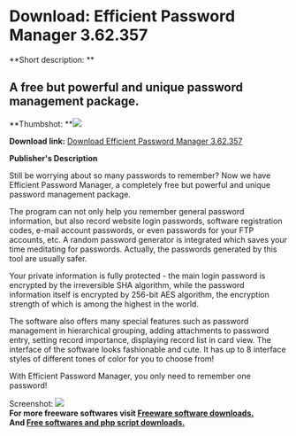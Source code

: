# Download: Efficient Password Manager 3.62.357

**Short description: **

## A free but powerful and unique password management package.

  
**Thumbshot: **![](http://www.freewarefiles.com/screenshot/efficientpassmngr_md.jpg)   
  
**Download link:** [Download Efficient Password Manager 3.62.357](http://freesoftwares.boysofts.com/Efficient-Password-Manager_program_49417.html)  
  

**Publisher's Description**  
  

Still be worrying about so many passwords to remember? Now we have Efficient
Password Manager, a completely free but powerful and unique password
management package.

The program can not only help you remember general password information, but
also record website login passwords, software registration codes, e-mail
account passwords, or even passwords for your FTP accounts, etc. A random
password generator is integrated which saves your time meditating for
passwords. Actually, the passwords generated by this tool are usually safer.

Your private information is fully protected - the main login password is
encrypted by the irreversible SHA algorithm, while the password information
itself is encrypted by 256-bit AES algorithm, the encryption strength of which
is among the highest in the world.

The software also offers many special features such as password management in
hierarchical grouping, adding attachments to password entry, setting record
importance, displaying record list in card view. The interface of the software
looks fashionable and cute. It has up to 8 interface styles of different tones
of color for you to choose from!

With Efficient Password Manager, you only need to remember one password!

  
  
Screenshot: ![](http://www.freewarefiles.com/screenshot/efficientpassmngr.jpg)  
**For more freeware softwares visit [Freeware software downloads.](http://freesoftwares.boysofts.com/)**   
**And [Free softwares and php script downloads.](http://www.boysofts.com/)**

